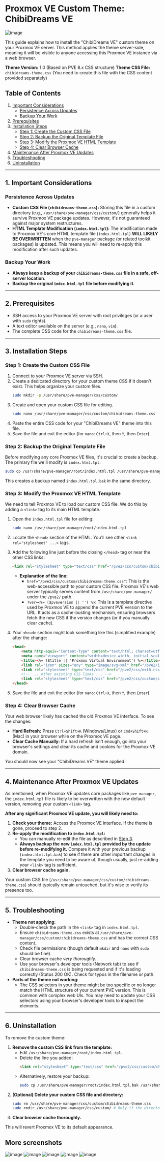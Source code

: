 # Proxmox VE Custom Theme: ChibiDreams VE
![image](https://github.com/user-attachments/assets/cc971b45-0e9e-41aa-bfb3-c267865ba063)

This guide explains how to install the "ChibiDreams VE" custom theme on your Proxmox VE server. This method applies the theme server-side, meaning it will be visible to anyone accessing this Proxmox VE instance via a web browser.

**Theme Version:** 1.0 (Based on PVE 8.x CSS structure)
**Theme CSS File:** `chibidreams-theme.css` (You need to create this file with the CSS content provided separately)

## Table of Contents

1.  [Important Considerations](#important-considerations)
    *   [Persistence Across Updates](#persistence-across-updates)
    *   [Backup Your Work](#backup-your-work)
2.  [Prerequisites](#prerequisites)
3.  [Installation Steps](#installation-steps)
    *   [Step 1: Create the Custom CSS File](#step-1-create-the-custom-css-file)
    *   [Step 2: Backup the Original Template File](#step-2-backup-the-original-template-file)
    *   [Step 3: Modify the Proxmox VE HTML Template](#step-3-modify-the-proxmox-ve-html-template)
    *   [Step 4: Clear Browser Cache](#step-4-clear-browser-cache)
4.  [Maintenance After Proxmox VE Updates](#maintenance-after-proxmox-ve-updates)
5.  [Troubleshooting](#troubleshooting)
6.  [Uninstallation](#uninstallation)

---

## 1. Important Considerations

### Persistence Across Updates

*   **Custom CSS File (`chibidreams-theme.css`):** Storing this file in a custom directory (e.g., `/usr/share/pve-manager/css/custom/`) generally helps it survive Proxmox VE package updates. However, it's not guaranteed against major system restructures.
*   **HTML Template Modification (`index.html.tpl`):** The modification made to Proxmox VE's core HTML template file (`index.html.tpl`) **WILL LIKELY BE OVERWRITTEN** when the `pve-manager` package (or related toolkit packages) is updated. This means you will need to re-apply this modification after such updates.

### Backup Your Work

*   **Always keep a backup of your `chibidreams-theme.css` file in a safe, off-server location.**
*   **Backup the original `index.html.tpl` file before modifying it.**

---

## 2. Prerequisites

*   SSH access to your Proxmox VE server with root privileges (or a user with `sudo` rights).
*   A text editor available on the server (e.g., `nano`, `vim`).
*   The complete CSS code for the `chibidreams-theme.css` file.

---

## 3. Installation Steps

### Step 1: Create the Custom CSS File

1.  Connect to your Proxmox VE server via SSH.
2.  Create a dedicated directory for your custom theme CSS if it doesn't exist. This helps organize your custom files.
    ```bash
    sudo mkdir -p /usr/share/pve-manager/css/custom/
    ```
3.  Create and open your custom CSS file for editing.
    ```bash
    sudo nano /usr/share/pve-manager/css/custom/chibidreams-theme.css
    ```
4.  Paste the entire CSS code for your "ChibiDreams VE" theme into this file.
5.  Save the file and exit the editor (for `nano`: `Ctrl+X`, then `Y`, then `Enter`).

### Step 2: Backup the Original Template File

Before modifying any core Proxmox VE files, it's crucial to create a backup. The primary file we'll modify is `index.html.tpl`.

```bash
sudo cp /usr/share/pve-manager/root/index.html.tpl /usr/share/pve-manager/root/index.html.tpl.bak
```
This creates a backup named `index.html.tpl.bak` in the same directory.

### Step 3: Modify the Proxmox VE HTML Template

We need to tell Proxmox VE to load our custom CSS file. We do this by adding a `<link>` tag to its main HTML template.

1.  Open the `index.html.tpl` file for editing:
    ```bash
    sudo nano /usr/share/pve-manager/root/index.html.tpl
    ```
2.  Locate the `<head>` section of the HTML. You'll see other `<link rel="stylesheet" ...>` tags.
3.  Add the following line just before the closing `</head>` tag or near the other CSS links:
    ```html
    <link rel="stylesheet" type="text/css" href="/pve2/css/custom/chibidreams-theme.css?ver=<%= ($pveversion || '') %>">
    ```
    *   **Explanation of the line:**
        *   `href="/pve2/css/custom/chibidreams-theme.css"`: This is the web-accessible path to your custom CSS file. Proxmox VE's web server typically serves content from `/usr/share/pve-manager/` under the `/pve2/` path.
        *   `?ver=<%= ($pveversion || '') %>`: This is a template directive used by Proxmox VE to append the current PVE version to the URL. It acts as a cache-busting mechanism, ensuring browsers fetch the new CSS if the version changes (or if you manually clear cache).

4.  Your `<head>` section might look something like this (simplified example) after the change:
    ```html
    <head>
        <meta http-equiv="Content-Type" content="text/html; charset=utf-8" />
        <meta name="viewport" content="width=device-width, initial-scale=1, maximum-scale=1, user-scalable=no">
        <title><%= ($title || 'Proxmox Virtual Environment') %></title>
        <link rel="icon" sizes="any" type="image/svg+xml" href="/pve2/images/logo/pve-favicon.svg">
        <link rel="stylesheet" type="text/css" href="/pve2/css/ext6.css">
        <!-- ... other existing CSS links ... -->
        <link rel="stylesheet" type="text/css" href="/pve2/css/custom/chibidreams-theme.css?ver=<%= ($pveversion || '') %>"> <!-- YOUR ADDED LINE -->
    </head>
    ```
5.  Save the file and exit the editor (for `nano`: `Ctrl+X`, then `Y`, then `Enter`).

### Step 4: Clear Browser Cache

Your web browser likely has cached the old Proxmox VE interface. To see the changes:
*   **Hard Refresh:** Press `Ctrl+Shift+R` (Windows/Linux) or `Cmd+Shift+R` (Mac) in your browser while on the Proxmox VE page.
*   **Clear Cache Manually:** If a hard refresh isn't enough, go into your browser's settings and clear its cache and cookies for the Proxmox VE domain.

You should now see your "ChibiDreams VE" theme applied.

---

## 4. Maintenance After Proxmox VE Updates

As mentioned, when Proxmox VE updates core packages like `pve-manager`, the `index.html.tpl` file is likely to be overwritten with the new default version, removing your custom `<link>` tag.

**After any significant Proxmox VE update, you will likely need to:**

1.  **Check your theme:** Access the Proxmox VE interface. If the theme is gone, proceed to step 2.
2.  **Re-apply the modification to `index.html.tpl`:**
    *   You can manually re-edit the file as described in [Step 3](#step-3-modify-the-proxmox-ve-html-template).
    *   **Always backup the new `index.html.tpl` provided by the update before re-modifying it.** Compare it with your previous backup (`index.html.tpl.bak`) to see if there are other important changes in the template you need to be aware of, though usually, just re-adding your `<link>` tag is sufficient.
3.  **Clear browser cache again.**

Your custom CSS file (`/usr/share/pve-manager/css/custom/chibidreams-theme.css`) should typically remain untouched, but it's wise to verify its presence too.

---

## 5. Troubleshooting

*   **Theme not applying:**
    *   Double-check the path in the `<link>` tag in `index.html.tpl`.
    *   Ensure `chibidreams-theme.css` exists at `/usr/share/pve-manager/css/custom/chibidreams-theme.css` and has the correct CSS content.
    *   Check file permissions (though default `mkdir` and `nano` with `sudo` should be fine).
    *   Clear browser cache *very thoroughly*.
    *   Use your browser's developer tools (Network tab) to see if `chibidreams-theme.css` is being requested and if it's loading correctly (Status 200 OK). Check for typos in the filename or path.
*   **Parts of the theme not working:**
    *   The CSS selectors in your theme might be too specific or no longer match the HTML structure of your current PVE version. This is common with complex web UIs. You may need to update your CSS selectors using your browser's developer tools to inspect the elements.

---

## 6. Uninstallation

To remove the custom theme:

1.  **Remove the custom CSS link from the template:**
    *   Edit `/usr/share/pve-manager/root/index.html.tpl`.
    *   Delete the line you added:
        ```html
        <link rel="stylesheet" type="text/css" href="/pve2/css/custom/chibidreams-theme.css?ver=<%= ($pveversion || '') %>">
        ```
    *   Alternatively, restore your backup:
        ```bash
        sudo cp /usr/share/pve-manager/root/index.html.tpl.bak /usr/share/pve-manager/root/index.html.tpl
        ```
2.  **(Optional) Delete your custom CSS file and directory:**
    ```bash
    sudo rm /usr/share/pve-manager/css/custom/chibidreams-theme.css
    sudo rmdir /usr/share/pve-manager/css/custom/ # Only if the directory is empty and you created it
    ```
3.  **Clear browser cache thoroughly.**

This will revert Proxmox VE to its default appearance.

## More screenshots

![image](https://github.com/user-attachments/assets/896ca96d-d8dd-4948-9cc3-7be2696a272d)
![image](https://github.com/user-attachments/assets/b8bd578d-05d2-4d1d-aecf-907e4f1623c6)
![image](https://github.com/user-attachments/assets/307d6503-4eeb-4593-b68b-bdc616e2adf6)
![image](https://github.com/user-attachments/assets/21fafe39-ec85-4fe5-81be-8dc98ca28ef2)
![image](https://github.com/user-attachments/assets/384f7d21-8837-474c-9c96-08dddbcbe786)



